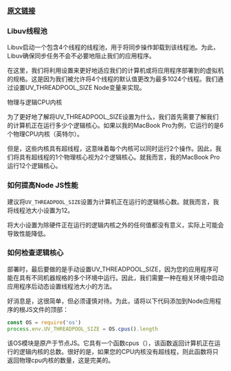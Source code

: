 ### [原文链接](https://hackernoon.com/how-libuv-thread-pool-can-boost-your-node-js-performance-bel3tyf)
### Libuv线程池
Libuv启动一个包含4个线程的线程池，用于将同步操作卸载到该线程池。为此，Libuv确保同步任务不会不必要地阻止我们的应用程序。

在这里，我们将利用设置来更好地适应我们的计算机或将应用程序部署到的虚拟机的规格。这是因为我们被允许将4个线程的默认值更改为最多1024个线程。我们通过设置UV_THREADPOOL_SIZE Node变量来实现。

物理与逻辑CPU内核

为了更好地了解将UV_THREADPOOL_SIZE设置为什么，我们首先需要了解我们的计算机正在运行多少个逻辑核心。如果以我的MacBook Pro为例，它运行的是6个物理CPU内核（英特尔）。

但是，这些内核具有超线程，这意味着每个内核可以同时运行2个操作。因此，我们将具有超线程的1个物理核心视为2个逻辑核心。就我而言，我的MacBook Pro运行12个逻辑核心。

### 如何提高Node JS性能
建议将`UV_THREADPOOL_SIZE`设置为计算机正在运行的逻辑核心数。就我而言，我将线程池大小设置为12。

将大小设置为除硬件正在运行的逻辑内核之外的任何值都没有意义，实际上可能会导致性能降低。

### 如何检查逻辑核心

部署时，最后要做的是手动设置UV_THREADPOOL_SIZE，因为您的应用程序可能在具有不同机器规格的多个环境中运行。因此，我们需要一种在相关环境中启动应用程序后动态设置线程池大小的方法。

好消息是，这很简单，但必须谨慎对待。为此，请将以下代码添加到Node应用程序的根JS文件的顶部：

```JavaScript
const OS = require('os')
process.env.UV_THREADPOOL_SIZE = OS.cpus().length
```

该OS模块是原产于节点JS。它具有一个函数cpus（），该函数返回计算机正在运行的逻辑内核的总数。很好的是，如果您的CPU内核没有超线程，则此函数将只返回物理cpu内核的数量，这是完美的。
